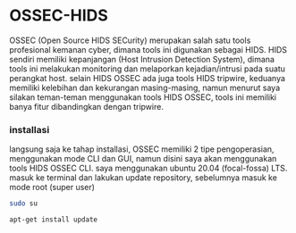 # OSSEC-HIDS
OSSEC (Open Source HIDS SECurity) merupakan salah satu tools profesional kemanan cyber, dimana tools ini digunakan sebagai HIDS. HIDS sendiri memiliki kepanjangan (Host Intrusion Detection System), dimana tools ini melakukan monitoring dan melaporkan kejadian/intrusi pada suatu perangkat host. selain HIDS OSSEC ada juga tools HIDS tripwire, keduanya memiliki kelebihan dan kekurangan masing-masing, namun menurut saya silakan teman-teman menggunakan tools HIDS OSSEC, tools ini memiliki banya fitur dibandingkan dengan tripwire.

### installasi

langsung saja ke tahap installasi, OSSEC memiliki 2 tipe pengoperasian, menggunakan mode CLI dan GUI, namun disini saya akan menggunakan tools HIDS OSSEC CLI. saya menggunakan ubuntu 20.04 (focal-fossa) LTS. masuk ke terminal dan lakukan update repository, sebelumnya masuk ke mode root (super user)

```bash
sudo su
```

```bash
apt-get install update
```


